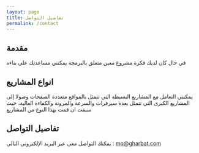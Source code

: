 ```yaml
---
layout: page
title: تفاصيل التواصل
permalink: /contact
---
```


## مقدمة
في حال كان لديك فكرة مشروع معين متعلق بالبرمجة يمكنني مساعدتك على بناءه

## انواع المشاريع
يمكنني التعامل مع المشاريع البسيطة التي تتمثل بالمواقع متعددة الصفحات وصولا إلى المشاريع الكبرى التي تتمثل بعدة سيرفرات والسرعة والمرونة والكفاءة العالية، حيث سبقت 
ان قمت بهذا النوع من المشاريع
## تفاصيل التواصل
يمكنك التواصل معي عبر البريد الإلكتروني التالي : 
mo@gharbat.com
